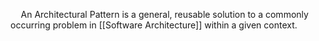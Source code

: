 $\quad$An Architectural Pattern is a general, reusable solution to a commonly occurring problem in [[Software Architecture]] within a given context.